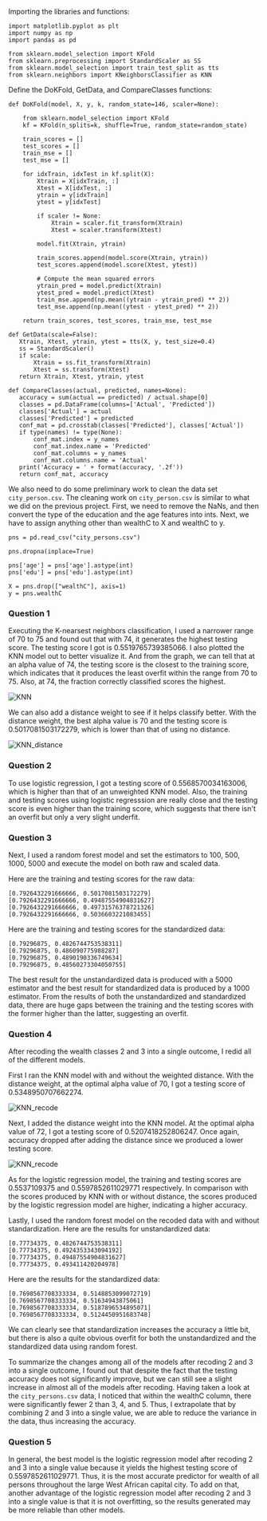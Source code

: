Importing the libraries and functions:

```
import matplotlib.pyplot as plt
import numpy as np
import pandas as pd

from sklearn.model_selection import KFold
from sklearn.preprocessing import StandardScaler as SS
from sklearn.model_selection import train_test_split as tts
from sklearn.neighbors import KNeighborsClassifier as KNN
```

Define the DoKFold, GetData, and CompareClasses functions: 

```
def DoKFold(model, X, y, k, random_state=146, scaler=None):
   
    from sklearn.model_selection import KFold
    kf = KFold(n_splits=k, shuffle=True, random_state=random_state)

    train_scores = []
    test_scores = []
    train_mse = []
    test_mse = []

    for idxTrain, idxTest in kf.split(X):
        Xtrain = X[idxTrain, :]
        Xtest = X[idxTest, :]
        ytrain = y[idxTrain]
        ytest = y[idxTest]

        if scaler != None:
            Xtrain = scaler.fit_transform(Xtrain)
            Xtest = scaler.transform(Xtest)

        model.fit(Xtrain, ytrain)

        train_scores.append(model.score(Xtrain, ytrain))
        test_scores.append(model.score(Xtest, ytest))

        # Compute the mean squared errors
        ytrain_pred = model.predict(Xtrain)
        ytest_pred = model.predict(Xtest)
        train_mse.append(np.mean((ytrain - ytrain_pred) ** 2))
        test_mse.append(np.mean((ytest - ytest_pred) ** 2))

    return train_scores, test_scores, train_mse, test_mse
 ```
 ```
 def GetData(scale=False):
    Xtrain, Xtest, ytrain, ytest = tts(X, y, test_size=0.4)
    ss = StandardScaler()
    if scale:
        Xtrain = ss.fit_transform(Xtrain)
        Xtest = ss.transform(Xtest)
    return Xtrain, Xtest, ytrain, ytest
 ```
 ```
 def CompareClasses(actual, predicted, names=None):
    accuracy = sum(actual == predicted) / actual.shape[0]
    classes = pd.DataFrame(columns=['Actual', 'Predicted'])
    classes['Actual'] = actual
    classes['Predicted'] = predicted
    conf_mat = pd.crosstab(classes['Predicted'], classes['Actual'])
    if type(names) != type(None):
        conf_mat.index = y_names
        conf_mat.index.name = 'Predicted'
        conf_mat.columns = y_names
        conf_mat.columns.name = 'Actual'
    print('Accuracy = ' + format(accuracy, '.2f'))
    return conf_mat, accuracy
```
We also need to do some preliminary work to clean the data set `city_person.csv`. The cleaning work on `city_person.csv` is similar to what we did on the previous project. First, we need to remove the NaNs, and then convert the type of the education and the age features into ints. Next, we have to assign anything other than wealthC to X and wealthC to y. 

```
pns = pd.read_csv("city_persons.csv")

pns.dropna(inplace=True)

pns['age'] = pns['age'].astype(int)
pns['edu'] = pns['edu'].astype(int)

X = pns.drop(["wealthC"], axis=1)
y = pns.wealthC
```

### Question 1 

Executing the K-nearsest neighbors classification, I used a narrower range of 70 to 75 and found out that with 74, it generates the highest testing score. The testing score I got is 0.5519765739385066. I also plotted the KNN model out to better visualize it. And from the graph, we can tell that at an alpha value of 74, the testing score is the closest to the training score, which indicates that it produces the least overfit within the range from 70 to 75. Also, at 74, the fraction correctly classified scores the highest. 

![KNN](KNN_2.png)

We can also add a distance weight to see if it helps classify better. With the distance weight, the best alpha value is 70 and the testing score is 0.5017081503172279, which is lower than that of using no distance. 

![KNN_distance](KNN_distance1.png)

### Question 2 

To use logistic regression, I got a testing score of 0.5568570034163006, which is higher than that of an unweighted KNN model. Also, the training and testing scores using logistic regresssion are really close and the testing score is even higher than the training score, which suggests that there isn't an overfit but only a very slight underfit. 


### Question 3 

Next, I used a random forest model and set the estimators to 100, 500, 1000, 5000 and execute the model on both raw and scaled data. 

Here are the training and testing scores for the raw data:
```
[0.7926432291666666, 0.5017081503172279]
[0.7926432291666666, 0.49487554904831627]
[0.7926432291666666, 0.49731576378721326]
[0.7926432291666666, 0.5036603221083455]
```
Here are the training and testing scores for the standardized data: 
```
[0.79296875, 0.4826744753538311]
[0.79296875, 0.486090775988287]
[0.79296875, 0.4890190336749634]
[0.79296875, 0.48560273304050755]
```
The best result for the unstandardized data is produced with a 5000 estimator and the best result for standardized data is produced by a 1000 estimator. From the results of both the unstandardized and standardized data, there are huge gaps between the training and the testing scores with the former higher than the latter, suggesting an overfit. 

### Question 4 

After recoding the wealth classes 2 and 3 into a single outcome, I redid all of the different models. 

First I ran the KNN model with and without the weighted distance. With the distance weight, at the optimal alpha value of 70, I got a testing score of 0.5348950707662274. 

![KNN_recode](KNN_recode1.png)

Next, I added the distance weight into the KNN model. At the optimal alpha value of 72, I got a testing score of 0.5207418252806247. Once again, accuracy dropped after adding the distance since we produced a lower testing score. 

![KNN_recode](KNN_recode1.png)

As for the logistic regression model, the training and testing scores are 0.5537109375 and 0.5597852611029771 respectively. In comparison with the scores produced by KNN with or without distance, the scores produced by the logistic regression model are higher, indicating a higher accuracy. 

Lastly, I used the random forest model on the recoded data with and without standardization. 
Here are the results for unstandardized data:
```
[0.77734375, 0.4826744753538311]
[0.77734375, 0.4924353343094192]
[0.77734375, 0.49487554904831627]
[0.77734375, 0.493411420204978]
```
Here are the results for the standardized data: 
```
[0.7698567708333334, 0.5148853099072719]
[0.7698567708333334, 0.51634943875061]
[0.7698567708333334, 0.5187896534895071]
[0.7698567708333334, 0.5124450951683748]
```
We can clearly see that standardization increases the accuracy a little bit, but there is also a quite obvious overfit for both the unstandardized and the standardized data using random forest. 

To summarize the changes among all of the models after recoding 2 and 3 into a single outcome, I found out that despite the fact that the testing accuracy does not significantly improve, but we can still see a slight increase in almost all of the models after recoding. Having taken a look at the `city_persons.csv` data, I noticed that within the wealthC column, there were significantly fewer 2 than 3, 4, and 5. Thus, I extrapolate that by combining 2 and 3 into a single value, we are able to reduce the variance in the data, thus increasing the accuracy. 

### Question 5 

In general, the best model is the logistic regression model after recoding 2 and 3 into a single value because it yields the highest testing score of 0.5597852611029771. Thus, it is the most accurate predictor for wealth of all persons throughout the large West African capital city. To add on that, another advantage of the logistic regression model after recoding 2 and 3 into a single value is that it is not overfitting, so the results generated may be more reliable than other models. 



























